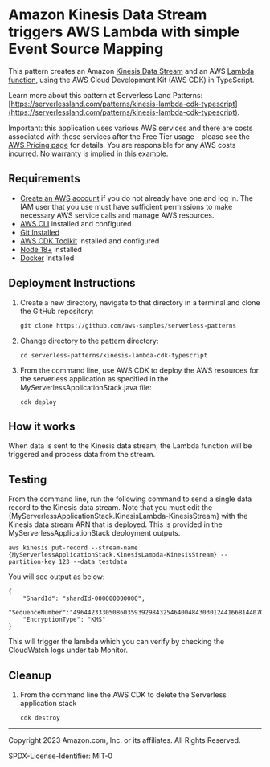 # Amazon Kinesis Data Stream triggers AWS Lambda with simple Event Source Mapping

This pattern creates an Amazon [Kinesis Data Stream](https://docs.aws.amazon.com/streams/latest/dev/introduction.html) and an AWS [Lambda function](https://docs.aws.amazon.com/lambda/latest/dg/welcome.html), using the AWS Cloud Development Kit (AWS CDK) in TypeScript.

Learn more about this pattern at Serverless Land Patterns: [https://serverlessland.com/patterns/kinesis-lambda-cdk-typescript](https://serverlessland.com/patterns/kinesis-lambda-cdk-typescript).

Important: this application uses various AWS services and there are costs associated with these services after the Free Tier usage - please see the [AWS Pricing page](https://aws.amazon.com/pricing/) for details. You are responsible for any AWS costs incurred. No warranty is implied in this example.

## Requirements

* [Create an AWS account](https://portal.aws.amazon.com/gp/aws/developer/registration/index.html) if you do not already have one and log in. The IAM user that you use must have sufficient permissions to make necessary AWS service calls and manage AWS resources.
* [AWS CLI](https://docs.aws.amazon.com/cli/latest/userguide/install-cliv2.html) installed and configured
* [Git Installed](https://git-scm.com/book/en/v2/Getting-Started-Installing-Git)
* [AWS CDK Toolkit](https://docs.aws.amazon.com/cdk/latest/guide/cli.html) installed and configured
* [Node 18+](https://nodejs.org/en/download/current) installed
* [Docker](https://docs.docker.com/get-docker/) Installed

## Deployment Instructions

1. Create a new directory, navigate to that directory in a terminal and clone the GitHub repository:
    ```
    git clone https://github.com/aws-samples/serverless-patterns
    ```
2. Change directory to the pattern directory:
    ```
    cd serverless-patterns/kinesis-lambda-cdk-typescript
    ```
3. From the command line, use AWS CDK to deploy the AWS resources for the serverless application as specified in the MyServerlessApplicationStack.java file:
    ```
    cdk deploy
    ```

## How it works

When data is sent to the Kinesis data stream, the Lambda function will be triggered and process data from the stream.

## Testing

From the command line, run the following command to send a single data record to the Kinesis data stream. Note that you must edit the {MyServerlessApplicationStack.KinesisLambda-KinesisStream} with the Kinesis data stream ARN that is deployed. This is provided in the MyServerlessApplicationStack deployment outputs.

```
aws kinesis put-record --stream-name {MyServerlessApplicationStack.KinesisLambda-KinesisStream} --partition-key 123 --data testdata
```

You will see output as below:
```
{
    "ShardId": "shardId-000000000000",
    "SequenceNumber":"49644233305086035939298432546400484303012441668144070658",
    "EncryptionType": "KMS"
}
```

This will trigger the lambda which you can verify by checking the CloudWatch logs under tab Monitor.

## Cleanup

1. From the command line the AWS CDK to delete the Serverless application stack
   ```
   cdk destroy
   ```
----
Copyright 2023 Amazon.com, Inc. or its affiliates. All Rights Reserved.

SPDX-License-Identifier: MIT-0